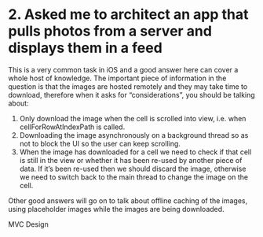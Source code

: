 # 2. Asked me to architect an app that pulls photos from a server and displays them in a feed

This is a very common task in iOS and a good answer here can cover a whole host of knowledge. The important piece of information in the question is that the images are hosted remotely and they may take time to download, therefore when it asks for “considerations”, you should be talking about:

1. Only download the image when the cell is scrolled into view, i.e. when cellForRowAtIndexPath is called.
2. Downloading the image asynchronously on a background thread so as not to block the UI so the user can keep scrolling.
3. When the image has downloaded for a cell we need to check if that cell is still in the view or whether it has been re-used by another piece of data. If it’s been re-used then we should discard the image, otherwise we need to switch back to the main thread to change the image on the cell.

Other good answers will go on to talk about offline caching of the images, using placeholder images while the images are being downloaded.

MVC Design

